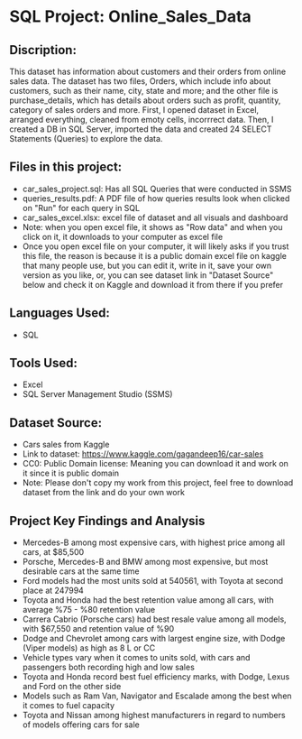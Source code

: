 # SQL Project: Online_Sales_Data


## Discription: 
This dataset has information about customers and their orders from online sales data. The dataset has two files, Orders, which include info about customers, such as their name, city, state and more; and the other file is purchase_details, which has details about orders such as profit, quantity, category of sales orders and more. First, I opened dataset in Excel, arranged everything, cleaned from emoty cells, incorrrect data. Then, I created a DB in SQL Server, imported the data and created 24 SELECT Statements (Queries) to explore the data. 
## Files in this project: 
- car_sales_project.sql: Has all SQL Queries that were conducted in SSMS
- queries_results.pdf: A PDF file of how queries results look when clicked on "Run" for each query in SQL
- car_sales_excel.xlsx: excel file of dataset and all visuals and dashboard
- Note: when you open excel file, it shows as "Row data" and when you click on it, it downloads to your computer as excel file
- Once you open excel file on your computer, it will likely asks if you trust this file, the reason is because it is a public domain excel file on kaggle that many people use, but you can edit it, write in it, save your own version as you like, or, you can see dataset link in "Dataset Source" below and check it on Kaggle and download it from there if you prefer
## Languages Used: 
- SQL

## Tools Used: 
- Excel
- SQL Server Management Studio (SSMS)
##   Dataset Source: 
- Cars sales from Kaggle
- Link to dataset: https://www.kaggle.com/gagandeep16/car-sales
-  CC0: Public Domain license: Meaning you can download it and work on it since it is public domain
-  Note: Please don't copy my work from this project, feel free to download dataset from the link and do your own work

## Project Key Findings and Analysis 
- Mercedes-B among most expensive cars, with highest price among all cars, at $85,500
- Porsche, Mercedes-B and BMW among most expensive, but most desirable cars at the same time
- Ford models had the most units sold at 540561, with Toyota at second place at 247994
- Toyota and Honda had the best retention value among all cars, with average %75 - %80 retention value
- Carrera Cabrio (Porsche cars) had best resale value among all models, with $67,550 and retention value of %90
- Dodge and Chevrolet among cars with largest engine size, with Dodge (Viper models) as high as 8 L or CC
- Vehicle types vary when it comes to units sold, with cars and passengers both recording high and low sales 
- Toyota and Honda record best fuel efficiency marks, with Dodge, Lexus and Ford on the other side
- Models such as Ram Van, Navigator and Escalade among the best when it comes to fuel capacity
- Toyota and Nissan among highest manufacturers in regard to numbers of models offering cars for sale 
